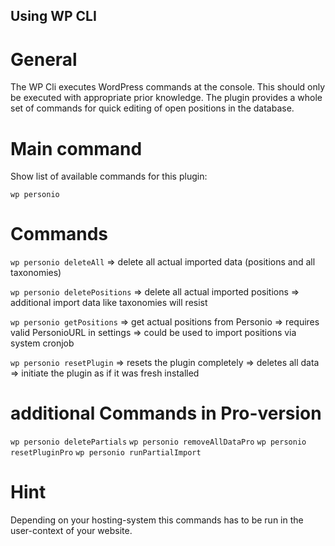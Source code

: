 ## Using WP CLI

# General

The WP Cli executes WordPress commands at the console. This should only be executed with appropriate prior knowledge. The plugin provides a whole set of commands for quick editing of open positions in the database.

# Main command

Show list of available commands for this plugin:

`wp personio`

# Commands

`wp personio deleteAll`
=> delete all actual imported data (positions and all taxonomies)

`wp personio deletePositions`
=> delete all actual imported positions
=> additional import data like taxonomies will resist

`wp personio getPositions`
=> get actual positions from Personio
=> requires valid PersonioURL in settings
=> could be used to import positions via system cronjob

`wp personio resetPlugin`
=> resets the plugin completely
=> deletes all data
=> initiate the plugin as if it was fresh installed

# additional Commands in Pro-version

`wp personio deletePartials`
`wp personio removeAllDataPro`
`wp personio resetPluginPro`
`wp personio runPartialImport`

# Hint

Depending on your hosting-system this commands has to be run in the user-context of your website.